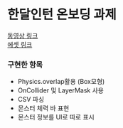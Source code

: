 <h1>한달인턴 온보딩 과제</h1>


<a href="https://youtu.be/TIh12V_R6IY">동영상 링크 </a> <br>
<a href="https://drive.google.com/drive/folders/1EMpjTmGk3pnvq5AzNKVR3p-i3DniZ39Y?usp=sharing">에셋 링크</a>
<h3>구현한 항목</h3>
<ul>
  <li>Physics.overlap활용 (Box모형)</li>
  <li>OnCollider 및 LayerMask 사용</li>
  <li>CSV 파싱</li>
  <li>몬스터 체력 바 표현</li>
  <li>몬스터 정보를 UI로 따로 표시</li>
</ul>
